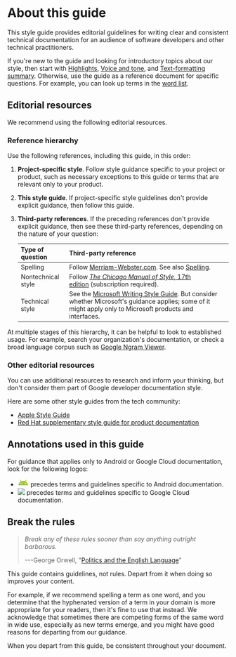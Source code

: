 # About this guide

This style guide provides editorial guidelines for writing clear and consistent technical documentation for an audience of software developers and other technical practitioners.

If you're new to the guide and looking for introductory topics about our style, then start with [Highlights](https://developers.google.com/style/highlights), [Voice and tone](https://developers.google.com/style/tone), and [Text-formatting summary](https://developers.google.com/style/text-formatting). Otherwise, use the guide as a reference document for specific questions. For example, you can look up terms in the [word list](https://developers.google.com/style/word-list).

## Editorial resources

We recommend using the following editorial resources.

### Reference hierarchy

Use the following references, including this guide, in this order:

1. **Project-specific style**. Follow style guidance specific to your project or product, such as necessary exceptions to this guide or terms that are relevant only to your product.
2. **This style guide**. If project-specific style guidelines don't provide explicit guidance, then follow this guide.

3. **Third-party references**. If the preceding references don't provide explicit guidance, then see these third-party references, depending on the nature of your question:

    | Type of question | Third-party reference |
    | --- |  --- |
    | Spelling | Follow [Merriam-Webster.com](https://www.merriam-webster.com/). See also [Spelling](https://developers.google.com/style/spelling). |
    | Nontechnical style | Follow [*The Chicago Manual of Style*, 17th edition](https://www.chicagomanualofstyle.org/home.html) (subscription required). |
    | Technical style | See the [Microsoft Writing Style Guide](https://docs.microsoft.com/style-guide/welcome/). But consider whether Microsoft's guidance applies; some of it might apply only to Microsoft products and interfaces. |

At multiple stages of this hierarchy, it can be helpful to look to established usage. For example, search your organization's documentation, or check a broad language corpus such as [Google Ngram Viewer](https://books.google.com/ngrams/).

### Other editorial resources

You can use additional resources to research and inform your thinking, but don't consider them part of Google developer documentation style.

Here are some other style guides from the tech community:

- [Apple Style Guide](https://help.apple.com/applestyleguide/)
- [Red Hat supplementary style guide for product documentation](https://redhat-documentation.github.io/supplementary-style-guide/)

## Annotations used in this guide

For guidance that applies only to Android or Google Cloud documentation, look for the following logos:

- ![](images/android.png) precedes terms and guidelines specific to Android documentation.
- ![](https://www.gstatic.com/images/branding/productlogos/google_cloud/v8/web-24dp/logo_google_cloud_color_1x_web_24dp.png) precedes terms and guidelines specific to Google Cloud documentation.

## Break the rules

> *Break any of these rules sooner than say anything outright barbarous.*
>
> ---George Orwell, "[Politics and the English Language](https://www.orwellfoundation.com/the-orwell-foundation/orwell/essays-and-other-works/politics-and-the-english-language/)"

This guide contains guidelines, not rules. Depart from it when doing so improves your content.

For example, if we recommend spelling a term as one word, and you determine that the hyphenated version of a term in your domain is more appropriate for your readers, then it's fine to use that instead. We acknowledge that sometimes there are competing forms of the same word in wide use, especially as new terms emerge, and you might have good reasons for departing from our guidance.

When you depart from this guide, be consistent throughout your document.